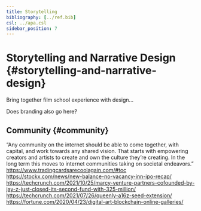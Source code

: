 ```yaml
---
title: Storytelling
bibliography: [../ref.bib]
csl: ../apa.csl
sidebar_position: 7
---
```


# Storytelling and Narrative Design {#storytelling-and-narrative-design}

Bring together film school experience with design…

Does branding also go here?

## Community {#community}

“Any community on the internet should be able to come together, with capital, and work towards any shared vision. That starts with empowering creators and artists to create and own the culture they’re creating. In the long term this moves to internet communities taking on societal endeavors.” https://www.tradingcardsarecoolagain.com/#toc https://stockx.com/news/new-balance-no-vacancy-inn-ipo-recap/ https://techcrunch.com/2021/10/25/marcy-venture-partners-cofounded-by-jay-z-just-closed-its-second-fund-with-325-million/ https://techcrunch.com/2021/07/26/queenly-a16z-seed-extension/ https://fortune.com/2020/04/23/digital-art-blockchain-online-galleries/
